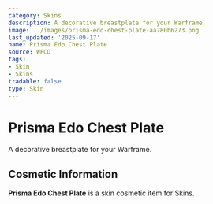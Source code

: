 ```yaml
---
category: Skins
description: A decorative breastplate for your Warframe.
image: ../images/prisma-edo-chest-plate-aa780b6273.png
last_updated: '2025-09-17'
name: Prisma Edo Chest Plate
source: WFCD
tags:
- Skin
- Skins
tradable: false
type: Skin
---
```


# Prisma Edo Chest Plate

A decorative breastplate for your Warframe.

## Cosmetic Information

**Prisma Edo Chest Plate** is a skin cosmetic item for Skins.


